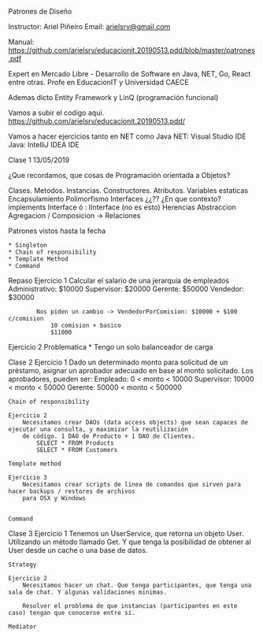 Patrones de Diseño

Instructor: Ariel Piñeiro
Email: arielsrv@gmail.com

Manual: https://github.com/arielsrv/educacionit.20190513.pdd/blob/master/patrones.pdf

Expert en Mercado Libre - Desarrollo de Software en Java, NET, Go, React entre otras.
Profe en EducacionIT y Universidad CAECE 

Ademas dicto Entity Framework y LinQ (programación funcional)

Vamos a subir el codigo aqui. https://github.com/arielsrv/educacionit.20190513.pdd/

Vamos a hacer ejercicios tanto en NET como Java
    NET: Visual Studio IDE
	Java: IntelliJ IDEA IDE

Clase 1 13/05/2019
	
¿Que recordamos, que cosas de Programación orientada a Objetos?

Clases. Metodos. Instancias. Constructores. Atributos. 
Variables estaticas
Encapsulamiento
Polimorfismo
Interfaces ¿¿?? ¿En que contexto? implements Interface ó : IInterface (no es esto)
Herencias
Abstraccion
Agregacion / Composicion -> Relaciones

Patrones vistos hasta la fecha

	* Singleton
	* Chain of responsibility
	* Template Method
	* Command

Repaso
Ejercicio 1
		Calcular el salario de una jerarquía de empleados
			Administrativo: $10000
			Supervisor: $20000
			Gerente: $50000
			Vendedor: $30000
			
			Nos piden un cambio -> VendedorPorComision: $10000 + $100 c/comision
				10 comision + basico
				$11000
				
Ejercicio 2
	Problematica
		* Tengo un solo balanceador de carga		
			
			
Clase 2
	Ejercicio 1
		Dado un determinado monto para solicitud de un préstamo, asignar un aprobador adecuado en base al monto solicitado.
		Los aprobadores, pueden ser:
			Empleado: 0 < monto < 10000
			Supervisor: 10000 < monto < 50000
			Gerente: 50000 < monto < 500000

	Chain of responsibility		

	Ejercicio 2
		Necesitamos crear DAOs (data access objects) que sean capaces de ejecutar una consulta, y maximizar la reutilización
		de código. 1 DAO de Producto + 1 DAO de Clientes. 
			SELECT * FROM Products
			SELECT * FROM Customers

	Template method

	Ejercicio 3
		Necesitamos crear scripts de linea de comandos que sirven para hacer backups / restores de archivos 
		para OSX y Windows


	Command 
	
Clase 3
	Ejercicio 1
		Tenemos un UserService, que retorna un objeto User. Utilizando un método llamado Get. Y que tenga la posibilidad de obtener al User desde un cache o una base de datos.
		
	Strategy
	
	Ejercicio 2
		Necesitamos hacer un chat. Que tenga participantes, que tenga una sala de chat. Y algunas validaciones minimas.
		
		Resolver el problema de que instancias (participantes en este caso) tengan que conocerse entre sí.
		
	Mediator
		
		



	
	
	
